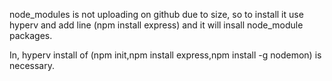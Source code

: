 node_modules is not uploading on github due to size, so to install it use hyperv and add line (npm install express) and it will insall node_module packages.

In, hyperv install of (npm init,npm install express,npm install -g nodemon) is necessary.
 

